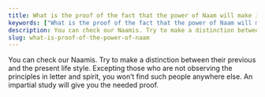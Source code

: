 ```yaml
---
title: What is the proof of the fact that the power of Naam will make it easy to follow these principles?
keywords: ["What is the proof of the fact that the power of Naam will make it easy to follow these principles?",Sahib Bandgi books,]
description: You can check our Naamis. Try to make a distinction between their previous and the present life style. Excepting those who are not observing the principle
slug: what-is-proof-of-the-power-of-naam
---
```


 You can check our Naamis. Try to make a distinction between their previous and the present life style. Excepting those who are not observing the principles in letter and spirit, you won’t find such people anywhere else. An impartial study will give you the needed proof.  
  



  